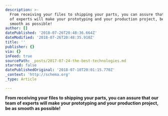 ```yaml
---
description: >-
  From receiving your files to shipping your parts, you can assure that our team
  of experts will make your prototyping and your production project, be as
  smooth as possible!
author: []
datePublished: '2018-07-26T20:48:36.664Z'
dateModified: '2018-07-26T20:48:35.910Z'
title: ''
publisher: {}
via: {}
inFeed: true
sourcePath: _posts/2017-07-24-the-best-technologies.md
starred: false
datePublishedOriginal: '2018-07-10T20:01:15.770Z'
_context: 'http://schema.org'
_type: Article

---
```

**From receiving your files to shipping your parts, you can assure that our team of experts will make your prototyping and your production project, be as smooth as possible!**